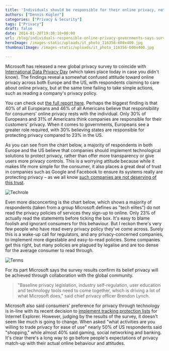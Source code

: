 ```yaml
---
title: 'Individuals should be responsible for their online privacy, not governments, says survey'
authors: ["Dennis Kügler"]
categories: ["Privacy & Security"]
tags: ["Privacy"]
draft: false
date: 2014-01-28T19:38:18+00:00
url: /blog/individuals-responsible-online-privacy-governments-says-survey/
heroImage: /images-static/uploads/it_photo_116356-600x400.jpg
thumbnailImage: /images-static/uploads/it_photo_116356-600x400.jpg

---
```

Microsoft has released a new global privacy survey to coincide with [International Data Privacy Day][1] (which takes place today in case you didn't know). The findings reveal a somewhat confused attitude toward online privacy across both Europe and the US, with respondents claiming to care about online privacy, but at the same time failing to take simple actions, such as reading a company's privacy policy.

You can check out [the full report here][2]. Perhaps the biggest finding is that 40% of all Europeans and 46% of all Americans believe that responsibility for consumers' online privacy rests with the individual. Only 30% of Europeans and 31% of Americans think companies are responsible for their customers' privacy. When it comes to governments, Europeans see a greater role required, with 30% believing states are responsible for protecting privacy compared to 23% in the US.

As you can see from the chart below, a majority of respondents in both Europe and the US believe that companies should implement technological solutions to protect privacy, rather than offer more transparency or give users more privacy controls. This is a worrying attitude because while it makes life more simple for the consumer, it also places a great deal of trust in companies such as Google and Facebook to ensure its systems really are protecting privacy – as we all know [such companies are not deserving of this trust][3].

![Techrole](/images-static/uploads/techrole.png)

Even more disconcerting is the chart below, which shows a majority of respondents (taken from a group Microsoft defines as "tech elites") do not read the privacy policies of services they sign-up to online. Only 23% of actually read the statements before ticking the box. It's easy to blame foolish and ignorant consumers for this behaviour. But I reckon there's very few people who have read every privacy policy they've come across. Surely this is a wake-up call for regulators, and any privacy-concerned companies, to implement more digestable and easy-to-read policies. Some companies get this right, but many policies are plagued by legalise and are too dense for the average consumer to read through.


![Terms](/images-static/uploads/terms-600x247.png)

For its part Microsoft says the survey results confirm its belief privacy will be achieved through collaboration with the global community.

> "Baseline privacy legislation, industry self-regulation, user education and technology tools need to come together, which is driving a lot of what Microsoft does," said chief privacy officer Brendon Lynch.

Microsoft also said consumers' preference for privacy through technology is in-line with its recent decision to [implement tracking protection lists][6] for Internet Explorer. However, judging by the results of the survey, it doesn't seem like much is going to change. When asked "what activities are you willing to trade privacy for ease of use" nearly 50% of US respondents said "shopping," while almost 40% said gaming, social networking and banking. It's clear there's a long way to go before people's expectations of privacy match-up with their actual online behaviour and attitudes.

 [1]: http://en.wikipedia.org/wiki/Data_Privacy_Day
 [2]: http://www.microsoft.com/en-us/twc/privacy/data-privacy-day.aspx
 [3]: /blog/dont-expect-googles-conscious-home-to-keep-things-private/
 [6]: http://windows.microsoft.com/en-gb/internet-explorer/products/ie-9/features/tracking-protection